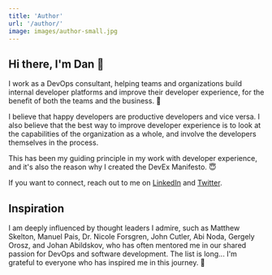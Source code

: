 ```yaml
---
title: 'Author'
url: '/author/'
image: images/author-small.jpg
---
```


## Hi there, I'm Dan :wave:

I work as a DevOps consultant, helping teams and organizations build internal developer platforms and improve their developer experience, for the benefit of both the teams and the business. :rocket:

I believe that happy developers are productive developers and vice versa. I also believe that the best way to improve developer experience is to look at the capabilities of the organization as a whole, and involve the developers themselves in the process.

This has been my guiding principle in my work with developer experience, and it's also the reason why I created the DevEx Manifesto. :innocent:

If you want to connect, reach out to me on [LinkedIn](https://www.linkedin.com/in/dangrondahl/) and [Twitter](https://twitter.com/dangrondahl).

## Inspiration 

I am deeply influenced by thought leaders I admire, such as Matthew Skelton, Manuel Pais, Dr. Nicole Forsgren, John Cutler, Abi Noda, Gergely Orosz, and Johan Abildskov, who has often mentored me in our shared passion for DevOps and software development. The list is long... I'm grateful to everyone who has inspired me in this journey. 🙏